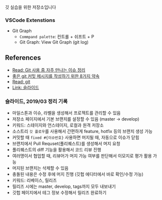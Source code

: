 깃 실습을 위한 저장소입니다

### VSCode Extenstions

- Git Graph
  - `Commpand palette`: 컨트롤 + 쉬프트 + P
  - Git Graph: View Git Graph (git log)

## References

- [Read: Git 사용 중 자주 만나는 이슈 정리](https://parksb.github.io/article/28.html)
- [좋은 git 커밋 메시지를 작성하기 위한 8가지 약속](https://djkeh.github.io/articles/How-to-write-a-git-commit-message-kor/)
- [Read: git](https://git-scm.com/book/ko/v2)
- [Link: 슬라이드](https://www.slideshare.net/flyskykr/github-46014813?from_m_app=android)

### 슬라이드, 2019/03 정리 기록

- 마일스톤과 이슈, 라벨을 생성해서 프로젝트를 관리할 수 있음
- 저장소 페이지에서 기본 브랜치를 설정할 수 있음 (master -> develop)
- 키워드: 스테이지와 언스테이지, 로컬과 원격 저장소
- 소스트리 `깃 플로우`를 사용해서 간편하게 feature, hotfix 등의 브랜치 생성 가능
- 커밋할 때 `fixed #{이슈번호}` 사용하면 머지될 때, 자동으로 이슈가 닫힘
- 브랜치에서 Pull Requset(풀리퀘스트)를 생성해서 머지 요청
- 풀리퀘스트의 diff 기능을 활용해서 코드 리뷰 진행
- 여러명이서 협업할 때, 리뷰어가 머지 가능 여부를 판단해서 이모지로 평가 활용 가능
- 머지된 브랜치는 삭제할 수 있음
- 충돌된 내용은 수정 후에 머지 진행 (깃헙 에디터에서 바로 확인/수정 가능)
- 키워드: 리베이스, 릴리즈
- 릴리즈 시에는 master, develop, tags까지 모두 내보내기
- 깃헙 페이지에서 테그 정보 수정해서 릴리즈 완료하기
